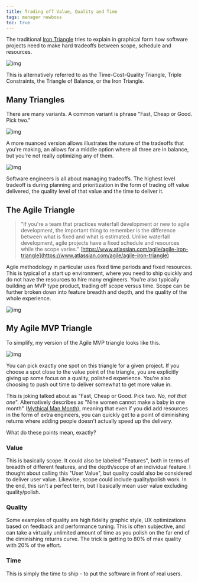 ```yaml
---
title: Trading off Value, Quality and Time
tags: manager newboss
toc: true
---
```


The traditional [Iron Triangle](https://en.wikipedia.org/wiki/Project_management_triangle)
tries to explain in graphical form how software projects need to make hard
tradeoffs between scope, schedule and resources.

![img](/blog/images/ironTriangle.jpg)

This is alternatively referred to as the Time-Cost-Quality Triangle,
Triple Constraints, the Triangle of Balance, or the Iron Triangle.

## Many Triangles

There are many variants. A common variant is phrase "Fast, Cheap or Good. Pick two."

![img](/blog/images/fast-cheap-good.png)

A more nuanced version allows illustrates the nature of the tradeoffs that
you're making, an allows for a middle option where all three are in balance, but
you're not really optimizing any of them.

![img](/blog/images/Project_Management_Triangle.jpg)

Software engineers is all about managing tradeoffs. The highest level
tradeoff is during planning and prioritization in the form of trading off
value delivered, the quality level of that value and the time to deliver it.

## The Agile Triangle

>"If you're a team that practices waterfall development or new to agile development, the important thing to remember is the difference between what is fixed and what is estimated. Unlike waterfall development, agile projects have a fixed schedule and resources while the scope varies."
[https://www.atlassian.com/agile/agile-iron-triangle](https://www.atlassian.com/agile/agile-iron-triangle)

Agile methodology in particular uses fixed time periods and fixed resources. This
is typical of a start up environment, where you need to ship quickly and do not
have the resources to hire many engineers. You're also typically building an
MVP type product, trading off scope versus time. Scope can be further broken
down into feature breadth and depth, and the quality of the whole experience.

![img](/blog/images/agiletriangle.jpg)


## My Agile MVP Triangle

To simplify, my version of the Agile MVP triangle looks like this.

![img](/blog/images/Value-Quality-Time.png)

You can pick exactly one spot on this triangle for a given project. If you
choose a spot close to the value point of the triangle, you are explicitly
giving up some focus on a quality, polished experience. You're also choosing to
push out time to deliver somewhat to get more value in.

This is joking talked about as "Fast, Cheap or Good. Pick two. *No, not that one*".
Alternatively describes as "Nine women cannot make a baby in one month"
([Mythical Man Month](https://en.wikipedia.org/wiki/The_Mythical_Man-Month)),
meaning that even if you did add resources in the form of extra engineers,
you can quickly get to a point of diminishing returns where adding people
doesn't actually speed up the delivery.

What do these points mean, exactly?

### Value

This is basically scope. It could also be labeled "Features", both in terms of
breadth of different features, and the depth/scope of an individual feature. I
thought about calling this "User Value", but quality could also be considered to
deliver user value. Likewise, scope could include quality/polish work. In the
end, this isn't a perfect term, but I basically mean user value excluding
quality/polish.

### Quality

Some examples of quality are high fidelity graphic style, UX optimizations
based on feedback and performance tuning. This is often subjective, and can
take a virtually unlimited amount of time as you polish on the far end of the
diminishing returns curve. The trick is getting to 80% of max quality with 20%
of the effort.

### Time

This is simply the time to ship - to put the software in front of real users.
